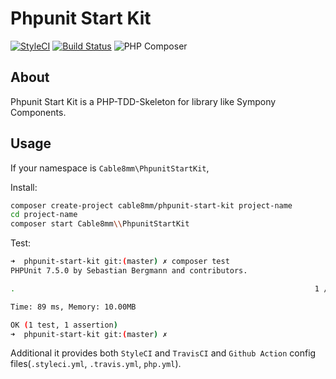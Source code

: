 # Phpunit Start Kit

[![StyleCI](https://github.styleci.io/repos/198655101/shield?branch=master)](https://github.styleci.io/repos/198655101)
[![Build Status](https://travis-ci.org/cable8mm/phpunit-start-kit.svg?branch=master)](https://travis-ci.org/cable8mm/phpunit-start-kit)
![PHP Composer](https://github.com/cable8mm/phpunit-start-kit/workflows/PHP%20Composer/badge.svg)

## About

Phpunit Start Kit is a PHP-TDD-Skeleton for library like Sympony Components.

## Usage

If your namespace is `Cable8mm\PhpunitStartKit`,

Install:

```sh
composer create-project cable8mm/phpunit-start-kit project-name
cd project-name
composer start Cable8mm\\PhpunitStartKit
```

Test:

```sh
➜  phpunit-start-kit git:(master) ✗ composer test
PHPUnit 7.5.0 by Sebastian Bergmann and contributors.

.                                                                   1 / 1 (100%)

Time: 89 ms, Memory: 10.00MB

OK (1 test, 1 assertion)
➜  phpunit-start-kit git:(master) ✗
```

Additional it provides both `StyleCI` and `TravisCI` and `Github Action` config files(`.styleci.yml`, `.travis.yml`, `php.yml`).
